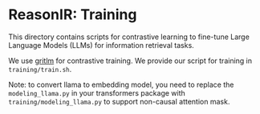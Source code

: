 # ReasonIR: Training

This directory contains scripts for contrastive learning to fine-tune Large Language Models (LLMs) for information retrieval tasks.

We use [gritlm](https://github.com/ContextualAI/gritlm) for contrastive training. We provide our script for training in `training/train.sh`.

Note: to convert llama to embedding model, you need to replace the `modeling_llama.py` in your transformers package with `training/modeling_llama.py` to support non-causal attention mask.